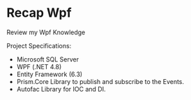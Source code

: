# Recap Wpf
Review my Wpf Knowledge


Project Specifications:

- Microsoft SQL Server
- WPF (.NET 4.8)
- Entity Framework (6.3)
- Prism.Core Library to publish and subscribe to the Events.
- Autofac Library for IOC and DI.
